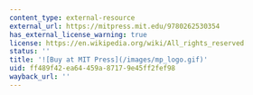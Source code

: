 ```yaml
---
content_type: external-resource
external_url: https://mitpress.mit.edu/9780262530354
has_external_license_warning: true
license: https://en.wikipedia.org/wiki/All_rights_reserved
status: ''
title: '![Buy at MIT Press](/images/mp_logo.gif)'
uid: ff489f42-ea64-459a-8717-9e45ff2fef98
wayback_url: ''
---
```

